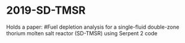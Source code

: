 # 2019-SD-TMSR
Holds a paper:
#Fuel depletion analysis for a single-fluid double-zone thorium molten salt reactor (SD-TMSR) using Serpent 2 code
